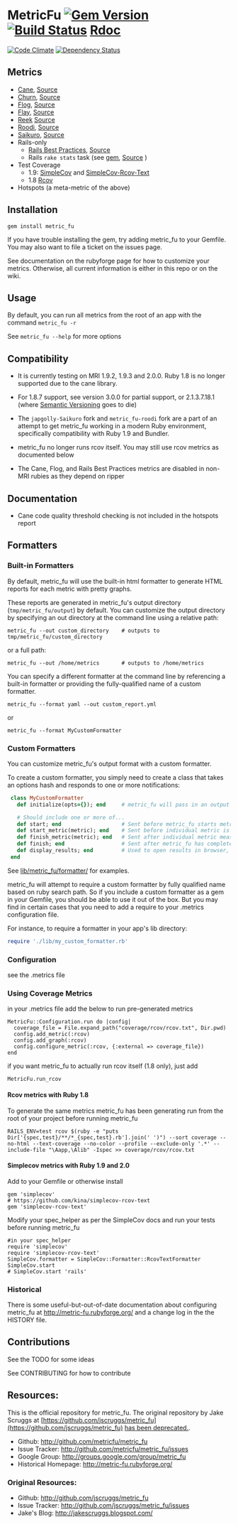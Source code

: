 # MetricFu [![Gem Version](https://badge.fury.io/rb/metric_fu.png)](http://badge.fury.io/rb/metric_fu) [![Build Status](https://travis-ci.org/metricfu/metric_fu.png?branch=master)](http://travis-ci.org/metricfu/metric_fu) [Rdoc](http://rdoc.info/github/metricfu/metric_fu/)

[![Code Climate](https://codeclimate.com/github/metricfu/metric_fu.png)](https://codeclimate.com/github/metricfu/metric_fu) [![Dependency Status](https://gemnasium.com/metricfu/metric_fu.png)](https://gemnasium.com/metricfu/metric_fu)

## Metrics

* [Cane](https://rubygems.org/gems/cane), [Source](http://github.com/square/cane)
* [Churn](https://rubygems.org/gems/churn), [Source](http://github.com/danmayer/churn)
* [Flog](https://rubygems.org/gems/flog), [Source](https://github.com/seattlerb/flog)
* [Flay](https://rubygems.org/gems/flay), [Source](https://github.com/seattlerb/flay)
* [Reek](https://rubygems.org/gems/reek) [Source](https://github.com/troessner/reek)
* [Roodi](https://rubygems.org/gems/metric_fu-roodi), [Source](https://github.com/metricfu/roodi)
* [Saikuro](https://rubygems.org/gems/japgolly-Saikuro), [Source](https://github.com/japgolly/Saikuro)
* Rails-only
  * [Rails Best Practices](https://rubygems.org/gems/rails_best_practices), [Source](https://github.com/railsbp/rails_best_practices)
  * Rails `rake stats` task (see [gem](https://rubygems.org/gems/code_statistics), [Source](https://github.com/danmayer/code_statistics) )
* Test Coverage
  * 1.9: [SimpleCov](http://rubygems.org/gems/simplecov) and [SimpleCov-Rcov-Text](http://rubygems.org/gems/simplecov-rcov-text)
  * 1.8 [Rcov](http://rubygems.org/gems/rcov)
* Hotspots (a meta-metric of the above)

## Installation

    gem install metric_fu

If you have trouble installing the gem, try adding metric_fu to your Gemfile. You may also want to file a ticket on the issues page.

See documentation on the rubyforge page for how to customize your metrics. Otherwise, all current information is either in this repo or on the wiki.

## Usage

By default, you can run all metrics from the root of an app with the command `metric_fu -r`

See `metric_fu --help` for more options

## Compatibility

* It is currently testing on MRI 1.9.2, 1.9.3 and 2.0.0. Ruby 1.8 is no longer supported due to the cane library.

* For 1.8.7 support, see version 3.0.0 for partial support, or 2.1.3.7.18.1 (where [Semantic Versioning](http://semver.org/) goes to die)

* The `japgolly-Saikuro` fork and `metric_fu-roodi` fork are a part of an attempt to get metric_fu working in a modern Ruby environment, specifically compatibility with Ruby 1.9 and Bundler.

* metric_fu no longer runs rcov itself. You may still use rcov metrics as documented below

* The Cane, Flog, and Rails Best Practices metrics are disabled in non-MRI rubies as they depend on ripper

## Documentation

* Cane code quality threshold checking is not included in the hotspots report

## Formatters

### Built-in Formatters

By default, metric_fu will use the built-in html formatter to generate HTML reports for each metric with pretty graphs. 

These reports are generated in metric_fu's output directory (```tmp/metric_fu/output```) by default. You can customize the output directory by specifying an out directory at the command line
using a relative path:

	metric_fu --out custom_directory  	# outputs to tmp/metric_fu/custom_directory

or a full path:

	metric_fu --out /home/metrics	  	# outputs to /home/metrics

You can specify a different formatter at the command line by referencing a built-in formatter or providing the fully-qualified name of a custom formatter.


	metric_fu --format yaml --out custom_report.yml
or

	metric_fu --format MyCustomFormatter

### Custom Formatters

You can customize metric_fu's output format with a custom formatter.

To create a custom formatter, you simply need to create a class
that takes an options hash and responds to one or more notifications:

```ruby
 class MyCustomFormatter
   def initialize(opts={}); end  	# metric_fu will pass in an output param if provided.

   # Should include one or more of...
   def start; end 					# Sent before metric_fu starts metric measurements.
   def start_metric(metric); end 	# Sent before individual metric is measured.
   def finish_metric(metric); end 	# Sent after individual metric measurement is complete.
   def finish; end 					# Sent after metric_fu has completed all measurements.
   def display_results; end 		# Used to open results in browser, etc.
 end
```

See [lib/metric_fu/formatter/](lib/metric_fu/formatter/) for examples.

metric_fu will attempt to require a custom formatter by
fully qualified name based on ruby search path. So if you include a custom
formatter as a gem in your Gemfile, you should be able to use it out of the box.
But you may find in certain cases that you need to add a require to
your .metrics configuration file.

For instance, to require a formatter in your app's lib directory:

```ruby
require './lib/my_custom_formatter.rb'
```

### Configuration

see the .metrics file

### Using Coverage Metrics

in your .metrics file add the below to run pre-generated metrics

    MetricFu::Configuration.run do |config|
      coverage_file = File.expand_path("coverage/rcov/rcov.txt", Dir.pwd)
      config.add_metric(:rcov)
      config.add_graph(:rcov)
      config.configure_metric(:rcov, {:external => coverage_file})
    end

if you want metric_fu to actually run rcov itself (1.8 only), just add

    MetricFu.run_rcov

#### Rcov metrics with Ruby 1.8

To generate the same metrics metric_fu has been generating run from the root of your project before running metric_fu

    RAILS_ENV=test rcov $(ruby -e "puts Dir['{spec,test}/**/*_{spec,test}.rb'].join(' ')") --sort coverage --no-html --text-coverage --no-color --profile --exclude-only '.*' --include-file "\Aapp,\Alib" -Ispec >> coverage/rcov/rcov.txt

#### Simplecov metrics with Ruby 1.9 and 2.0

Add to your Gemfile or otherwise install

    gem 'simplecov'
    # https://github.com/kina/simplecov-rcov-text
    gem 'simplecov-rcov-text'

Modify your spec_helper as per the SimpleCov docs and run your tests before running metric_fu

    #in your spec_helper
    require 'simplecov'
    require 'simplecov-rcov-text'
    SimpleCov.formatter = SimpleCov::Formatter::RcovTextFormatter
    SimpleCov.start
    # SimpleCov.start 'rails'

### Historical

There is some useful-but-out-of-date documentation about configuring metric_fu at http://metric-fu.rubyforge.org/ and a change log in the the HISTORY file.

## Contributions

See the TODO for some ideas

See CONTRIBUTING for how to contribute

## Resources:

This is the official repository for metric_fu.  The original repository by Jake Scruggs at [https://github.com/jscruggs/metric_fu](https://github.com/jscruggs/metric_fu) [has been deprecated.](http://jakescruggs.blogspot.com/2012/08/why-i-abandoned-metricfu.html).

* Github: http://github.com/metricfu/metric_fu
* Issue Tracker: http://github.com/metricfu/metric_fu/issues
* Google Group: http://groups.google.com/group/metric_fu
* Historical Homepage: http://metric-fu.rubyforge.org/

### Original Resources:

* Github: http://github.com/jscruggs/metric_fu
* Issue Tracker: http://github.com/jscruggs/metric_fu/issues
* Jake's Blog: http://jakescruggs.blogspot.com/
